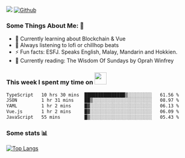 ![](https://visitor-badge.laobi.icu/badge?page_id=seanho96.seanho96)
[![Github](https://img.shields.io/github/followers/seanho96?label=Follow&style=social)](https://github.com/seanho96)

### Some Things About Me: 👋
- 🌱 Currently learning about Blockchain & Vue
- :musical_note: Always listening to lofi or chillhop beats
- :zap: Fun facts: ESFJ. Speaks English, Malay, Mandarin and Hokkien.
- :book: Currently reading: The Wisdom Of Sundays by Oprah Winfrey

### This week I spent my time on <img src="https://media.giphy.com/media/SvQzkTQb3ZwKcj1QTO/giphy.gif" width="32">

<!--START_SECTION:waka-->

```txt
TypeScript   10 hrs 30 mins  ███████████████▒░░░░░░░░░   61.56 %
JSON         1 hr 31 mins    ██▒░░░░░░░░░░░░░░░░░░░░░░   08.97 %
YAML         1 hr 2 mins     █▓░░░░░░░░░░░░░░░░░░░░░░░   06.13 %
Vue.js       1 hr 2 mins     █▓░░░░░░░░░░░░░░░░░░░░░░░   06.09 %
JavaScript   55 mins         █▒░░░░░░░░░░░░░░░░░░░░░░░   05.43 %
```

<!--END_SECTION:waka-->

### Some stats 📊

[![Top Langs](https://github-readme-stats.vercel.app/api/top-langs/?username=seanho96&layout=compact&theme=graywhite)](https://github.com/anuraghazra/github-readme-stats)
<br/>
<!-- ![GitHub stats](https://github-readme-stats.vercel.app/api?username=seanho96&show_icons=true&theme=graywhite)-->

